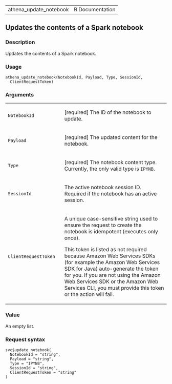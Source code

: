 <table style="width: 100%;">
<tbody>
<tr class="odd">
<td>athena_update_notebook</td>
<td style="text-align: right;">R Documentation</td>
</tr>
</tbody>
</table>

## Updates the contents of a Spark notebook

### Description

Updates the contents of a Spark notebook.

### Usage

    athena_update_notebook(NotebookId, Payload, Type, SessionId,
      ClientRequestToken)

### Arguments

<table>
<colgroup>
<col style="width: 35%" />
<col style="width: 65%" />
</colgroup>
<tbody>
<tr class="odd">
<td><code
id="athena_update_notebook_:_NotebookId">NotebookId</code></td>
<td><p>[required] The ID of the notebook to update.</p></td>
</tr>
<tr class="even">
<td><code id="athena_update_notebook_:_Payload">Payload</code></td>
<td><p>[required] The updated content for the notebook.</p></td>
</tr>
<tr class="odd">
<td><code id="athena_update_notebook_:_Type">Type</code></td>
<td><p>[required] The notebook content type. Currently, the only valid
type is <code>IPYNB</code>.</p></td>
</tr>
<tr class="even">
<td><code id="athena_update_notebook_:_SessionId">SessionId</code></td>
<td><p>The active notebook session ID. Required if the notebook has an
active session.</p></td>
</tr>
<tr class="odd">
<td><code
id="athena_update_notebook_:_ClientRequestToken">ClientRequestToken</code></td>
<td><p>A unique case-sensitive string used to ensure the request to
create the notebook is idempotent (executes only once).</p>
<p>This token is listed as not required because Amazon Web Services SDKs
(for example the Amazon Web Services SDK for Java) auto-generate the
token for you. If you are not using the Amazon Web Services SDK or the
Amazon Web Services CLI, you must provide this token or the action will
fail.</p></td>
</tr>
</tbody>
</table>

### Value

An empty list.

### Request syntax

    svc$update_notebook(
      NotebookId = "string",
      Payload = "string",
      Type = "IPYNB",
      SessionId = "string",
      ClientRequestToken = "string"
    )
